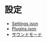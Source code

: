 # 設定

- [Settings.json](settings-json.html)
- [Plugins.json](plugins-json.html)
- [サウンドモード](soundmode.html)